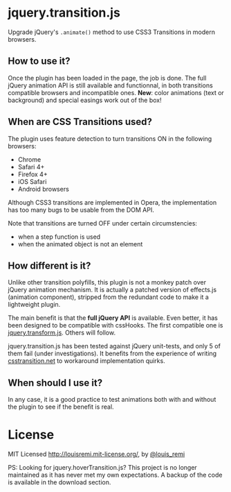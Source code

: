 jquery.transition.js
====================

Upgrade jQuery's `.animate()` method to use CSS3 Transitions in modern browsers.

How to use it?
--------------

Once the plugin has been loaded in the page, the job is done.
The full jQuery animation API is still available and functionnal, in both transitions compatible browsers and incompatible ones. **New**: color animations (text or background) and special easings work out of the box!

When are CSS Transitions used?
-----------------------------

The plugin uses feature detection to turn transitions ON in the following browsers:  
- Chrome  
- Safari 4+  
- Firefox 4+  
- iOS Safari  
- Android browsers

Although CSS3 transitions are implemented in Opera, the implementation has too many bugs to be usable from the DOM API.

Note that transitions are turned OFF under certain circumstencies:  
- when a step function is used  
- when the animated object is not an element

How different is it?
--------------------

Unlike other transition polyfills, this plugin is not a monkey patch over jQuery animation mechanism.
It is actually a patched version of effects.js (animation component), stripped from the redundant code to make it a lightweight plugin.

The main benefit is that the **full jQuery API** is available.
Even better, it has been designed to be compatible with cssHooks.
The first compatible one is [jquery.transform.js](http://github.com/louisremi/jquery.transform.js).
Others will follow.

jquery.transition.js has been tested against jQuery unit-tests, and only 5 of them fail (under investigations).
It benefits from the experience of writing [csstransition.net](http://www.csstransition.net/) to workaround implementation quirks.

When should I use it?
---------------------

In any case, it is a good practice to test animations both with and without the plugin to see if the benefit is real.

License
=======

MIT Licensed http://louisremi.mit-license.org/, by [@louis_remi](http://twitter.com/louis_remi)
  
  

PS: Looking for jquery.hoverTransition.js? This project is no longer maintained as it has never met my own expectations. A backup of the code is available in the download section.